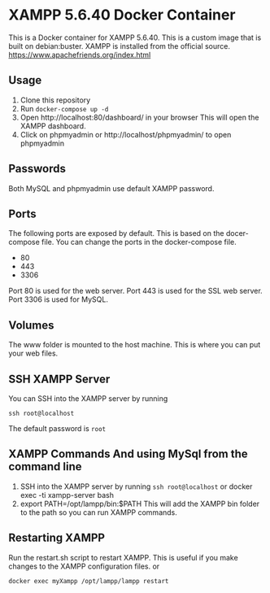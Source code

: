 # XAMPP 5.6.40 Docker Container

This is a Docker container for XAMPP 5.6.40. 
This is a custom image that is built on debian:buster.
XAMPP is installed from the official source. https://www.apachefriends.org/index.html 

## Usage
1. Clone this repository
2. Run `docker-compose up -d`
3. Open http://localhost:80/dashboard/ in your browser
This will open the XAMPP dashboard.
4. Click on phpmyadmin or http://localhost/phpmyadmin/ to open phpmyadmin

## Passwords
 Both MySQL and phpmyadmin use default XAMPP password.

## Ports
The following ports are exposed by default. This is based on the docer-compose file. You can change the ports in the docker-compose file.
- 80
- 443
- 3306

Port 80 is used for the web server. 
Port 443 is used for the SSL web server. 
Port 3306 is used for MySQL.

## Volumes
The www folder is mounted to the host machine. This is where you can put your web files. 

## SSH XAMPP Server
You can SSH into the XAMPP server by running 
```
ssh root@localhost
```
The default password is `root`
    
## XAMPP Commands And using MySql from the command line
1. SSH into the XAMPP server by running `ssh root@localhost` or docker exec -ti xampp-server bash
2. export PATH=/opt/lampp/bin:$PATH
This will add the XAMPP bin folder to the path so you can run XAMPP commands.

## Restarting XAMPP
Run the restart.sh script to restart XAMPP. This is useful if you make changes to the XAMPP configuration files. or 
```
docker exec myXampp /opt/lampp/lampp restart
```

